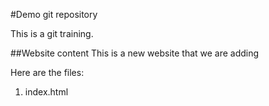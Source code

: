#Demo git repository

This is a git training.

##Website content
This is a new website that we are adding

Here are the files:
1. index.html


